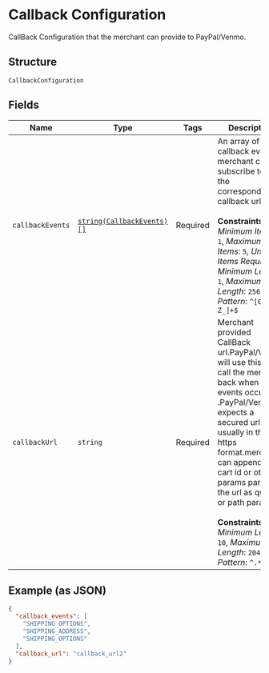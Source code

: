 
# Callback Configuration

CallBack Configuration that the merchant can provide to PayPal/Venmo.

## Structure

`CallbackConfiguration`

## Fields

| Name | Type | Tags | Description | Getter | Setter |
|  --- | --- | --- | --- | --- | --- |
| `callbackEvents` | [`string(CallbackEvents)[]`](../../doc/models/callback-events.md) | Required | An array of callback events merchant can subscribe to for the corresponding callback url.<br><br>**Constraints**: *Minimum Items*: `1`, *Maximum Items*: `5`, *Unique Items Required*, *Minimum Length*: `1`, *Maximum Length*: `256`, *Pattern*: `^[0-9A-Z_]+$` | getCallbackEvents(): array | setCallbackEvents(array callbackEvents): void |
| `callbackUrl` | `string` | Required | Merchant provided CallBack url.PayPal/Venmo will use this url to call the merchant back when the events occur .PayPal/Venmo expects a secured url usually in the https format.merchant can append the cart id or other params part of the url as query or path params.<br><br>**Constraints**: *Minimum Length*: `10`, *Maximum Length*: `2040`, *Pattern*: `^.*$` | getCallbackUrl(): string | setCallbackUrl(string callbackUrl): void |

## Example (as JSON)

```json
{
  "callback_events": [
    "SHIPPING_OPTIONS",
    "SHIPPING_ADDRESS",
    "SHIPPING_OPTIONS"
  ],
  "callback_url": "callback_url2"
}
```

